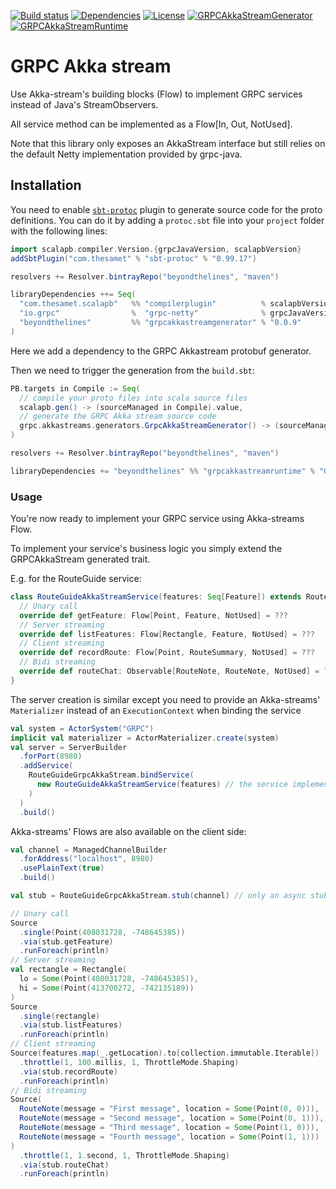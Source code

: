 [![Build status](https://api.travis-ci.org/btlines/grpcakkastream.svg?branch=master)](https://travis-ci.org/btlines/grpcakkastream)
[![Dependencies](https://app.updateimpact.com/badge/852442212779298816/grpcakkastream.svg?config=compile)](https://app.updateimpact.com/latest/852442212779298816/grpcakkastream)
[![License](https://img.shields.io/:license-MIT-blue.svg)](https://opensource.org/licenses/MIT)
[![GRPCAkkaStreamGenerator](https://api.bintray.com/packages/beyondthelines/maven/grpcakkastreamgenerator/images/download.svg) ](https://bintray.com/beyondthelines/maven/grpcakkastreamgenerator/_latestVersion)
[![GRPCAkkaStreamRuntime](https://api.bintray.com/packages/beyondthelines/maven/grpcakkastreamruntime/images/download.svg) ](https://bintray.com/beyondthelines/maven/grpcakkastreamruntime/_latestVersion)

# GRPC Akka stream

Use Akka-stream's building blocks (Flow) to implement GRPC services instead of Java's StreamObservers.

All service method can be implemented as a Flow[In, Out, NotUsed].

Note that this library only exposes an AkkaStream interface but still relies on the default Netty implementation provided by grpc-java.

## Installation

You need to enable [`sbt-protoc`](https://github.com/thesamet/sbt-protoc) plugin to generate source code for the proto definitions.
You can do it by adding a `protoc.sbt` file into your `project` folder with the following lines:

```scala
import scalapb.compiler.Version.{grpcJavaVersion, scalapbVersion}
addSbtPlugin("com.thesamet" % "sbt-protoc" % "0.99.17")

resolvers += Resolver.bintrayRepo("beyondthelines", "maven")

libraryDependencies ++= Seq(
  "com.thesamet.scalapb"   %% "compilerplugin"          % scalapbVersion,
  "io.grpc"                %  "grpc-netty"              % grpcJavaVersion,
  "beyondthelines"         %% "grpcakkastreamgenerator" % "0.0.9"
)
```

Here we add a dependency to the GRPC Akkastream protobuf generator.

Then we need to trigger the generation from the `build.sbt`:

```scala
PB.targets in Compile := Seq(
  // compile your proto files into scala source files
  scalapb.gen() -> (sourceManaged in Compile).value,
  // generate the GRPC Akka stream source code
  grpc.akkastreams.generators.GrpcAkkaStreamGenerator() -> (sourceManaged in Compile).value
)

resolvers += Resolver.bintrayRepo("beyondthelines", "maven")

libraryDependencies += "beyondthelines" %% "grpcakkastreamruntime" % "0.0.9"
```

### Usage

You're now ready to implement your GRPC service using Akka-streams Flow.

To implement your service's business logic you simply extend the GRPCAkkaStream generated trait.

E.g. for the RouteGuide service:

```scala
class RouteGuideAkkaStreamService(features: Seq[Feature]) extends RouteGuideGrpcAkkaStream.RouteGuide {
  // Unary call
  override def getFeature: Flow[Point, Feature, NotUsed] = ???
  // Server streaming
  override def listFeatures: Flow[Rectangle, Feature, NotUsed] = ???
  // Client streaming
  override def recordRoute: Flow[Point, RouteSummary, NotUsed] = ???
  // Bidi streaming
  override def routeChat: Observable[RouteNote, RouteNote, NotUsed] = ???
}
```

The server creation is similar except you need to provide an Akka-streams' `Materializer` instead of an `ExecutionContext` when binding the service

```scala
val system = ActorSystem("GRPC")
implicit val materializer = ActorMaterializer.create(system)
val server = ServerBuilder
  .forPort(8980)
  .addService(
    RouteGuideGrpcAkkaStream.bindService(
      new RouteGuideAkkaStreamService(features) // the service implemented above
    )
  )
  .build()
```

Akka-streams' Flows are also available on the client side:

```scala
val channel = ManagedChannelBuilder
  .forAddress("localhost", 8980)
  .usePlainText(true)
  .build()

val stub = RouteGuideGrpcAkkaStream.stub(channel) // only an async stub is provided

// Unary call
Source
  .single(Point(408031728, -748645385))
  .via(stub.getFeature)
  .runForeach(println)
// Server streaming
val rectangle = Rectangle(
  lo = Some(Point(408031728, -748645385)),
  hi = Some(Point(413700272, -742135189))
)
Source
  .single(rectangle)
  .via(stub.listFeatures)
  .runForeach(println)
// Client streaming
Source(features.map(_.getLocation).to[collection.immutable.Iterable])
  .throttle(1, 100.millis, 1, ThrottleMode.Shaping)
  .via(stub.recordRoute)
  .runForeach(println)
// Bidi streaming
Source(
  RouteNote(message = "First message", location = Some(Point(0, 0))),
  RouteNote(message = "Second message", location = Some(Point(0, 1))),
  RouteNote(message = "Third message", location = Some(Point(1, 0))),
  RouteNote(message = "Fourth message", location = Some(Point(1, 1)))
)
  .throttle(1, 1.second, 1, ThrottleMode.Shaping)
  .via(stub.routeChat)
  .runForeach(println)
```
